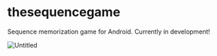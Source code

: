 # thesequencegame
 Sequence memorization game for Android. Currently in development!

![Untitled](https://github.com/aSliwska/thesequencegame/assets/136252656/573a4988-1077-4046-ac0d-f6ca24232e25)
